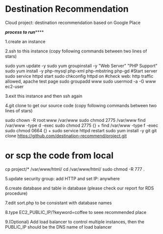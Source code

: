 # Destination Recommendation

Cloud project: destination recommendation based on Google Place

*********************process to run*************************

1.create an instance

2.ssh to this instance (copy following commands between two lines of stars)

sudo yum update -y
sudo yum groupinstall -y "Web Server" "PHP Support"
sudo yum install -y php-mysql php-xml php-mbstring php-gd
#Start server
sudo service httpd start
sudo chkconfig httpd on
#check web: http traffic allowed, apache test page
sudo groupadd www
sudo usermod -a -G www ec2-user

3.exit this instance and then ssh again

4.git clone to get our source code (copy following commands between two lines of stars)

sudo chown -R root:www /var/www
sudo chmod 2775 /var/www
find /var/www -type d -exec sudo chmod 2775 {} +
find /var/www -type f -exec sudo chmod 0664 {} +
sudo service httpd restart
sudo yum install -y git
git clone https://github.com/destination-recommend/project.git
# or scp the code from local
cp project/* /var/www/html/
cd /var/www/html/
sudo chmod -R 777 . 

5.update security group: add HTTP and set IP: anywhere

6.create database and table in database (please check our report for RDS procedure)

7.edit sort.php to be consistant with database names

8.type EC2_PUBLIC_IP/?keyword=coffee to seee recommended place

9.(Optional) Add load balancer to control multiple instances, then the PUBLIC_IP should be the DNS name of load balancer
